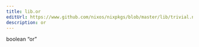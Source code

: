 ```yaml
---
title: lib.or
editUrl: https://www.github.com/nixos/nixpkgs/blob/master/lib/trivial.nix#L116C8
description: or
---
```


boolean “or”
